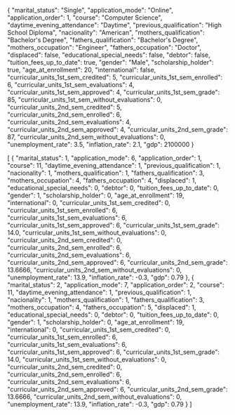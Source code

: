 {
    "marital_status": "Single",
    "application_mode": "Online",
    "application_order": 1,
    "course": "Computer Science",
    "daytime_evening_attendance": "Daytime",
    "previous_qualification": "High School Diploma",
    "nacionality": "American",
    "mothers_qualification": "Bachelor's Degree",
    "fathers_qualification": "Bachelor's Degree",
    "mothers_occupation": "Engineer",
    "fathers_occupation": "Doctor",
    "displaced": false,
    "educational_special_needs": false,
    "debtor": false,
    "tuition_fees_up_to_date": true,
    "gender": "Male",
    "scholarship_holder": true,
    "age_at_enrollment": 20,
    "international": false,
    "curricular_units_1st_sem_credited": 5,
    "curricular_units_1st_sem_enrolled": 6,
    "curricular_units_1st_sem_evaluations": 4,
    "curricular_units_1st_sem_approved": 4,
    "curricular_units_1st_sem_grade": 85,
    "curricular_units_1st_sem_without_evaluations": 0,
    "curricular_units_2nd_sem_credited": 5,
    "curricular_units_2nd_sem_enrolled": 6,
    "curricular_units_2nd_sem_evaluations": 4,
    "curricular_units_2nd_sem_approved": 4,
    "curricular_units_2nd_sem_grade": 87,
    "curricular_units_2nd_sem_without_evaluations": 0,
    "unemployment_rate": 3.5,
    "inflation_rate": 2.1,
    "gdp": 2100000
}


[
    {
        "marital_status": 1,
        "application_mode": 6,
        "application_order": 1,
        "course": 11,
        "daytime_evening_attendance": 1,
        "previous_qualification": 1,
        "nacionality": 1,
        "mothers_qualification": 1,
        "fathers_qualification": 3,
        "mothers_occupation": 4,
        "fathers_occupation": 4,
        "displaced": 1,
        "educational_special_needs": 0,
        "debtor": 0,
        "tuition_fees_up_to_date": 0,
        "gender": 1,
        "scholarship_holder": 0,
        "age_at_enrollment": 19,
        "international": 0,
        "curricular_units_1st_sem_credited": 0,
        "curricular_units_1st_sem_enrolled": 6,
        "curricular_units_1st_sem_evaluations": 6,
        "curricular_units_1st_sem_approved": 6,
        "curricular_units_1st_sem_grade": 14.0,
        "curricular_units_1st_sem_without_evaluations": 0,
        "curricular_units_2nd_sem_credited": 0,
        "curricular_units_2nd_sem_enrolled": 6,
        "curricular_units_2nd_sem_evaluations": 6,
        "curricular_units_2nd_sem_approved": 6,
        "curricular_units_2nd_sem_grade": 13.6666,
        "curricular_units_2nd_sem_without_evaluations": 0,
        "unemployment_rate": 13.9,
        "inflation_rate": -0.3,
        "gdp": 0.79
    },
    {
        "marital_status": 2,
        "application_mode": 7,
        "application_order": 2,
        "course": 11,
        "daytime_evening_attendance": 1,
        "previous_qualification": 1,
        "nacionality": 1,
        "mothers_qualification": 1,
        "fathers_qualification": 3,
        "mothers_occupation": 4,
        "fathers_occupation": 5,
        "displaced": 1,
        "educational_special_needs": 0,
        "debtor": 0,
        "tuition_fees_up_to_date": 0,
        "gender": 1,
        "scholarship_holder": 0,
        "age_at_enrollment": 19,
        "international": 0,
        "curricular_units_1st_sem_credited": 0,
        "curricular_units_1st_sem_enrolled": 6,
        "curricular_units_1st_sem_evaluations": 6,
        "curricular_units_1st_sem_approved": 6,
        "curricular_units_1st_sem_grade": 14.0,
        "curricular_units_1st_sem_without_evaluations": 0,
        "curricular_units_2nd_sem_credited": 0,
        "curricular_units_2nd_sem_enrolled": 6,
        "curricular_units_2nd_sem_evaluations": 6,
        "curricular_units_2nd_sem_approved": 6,
        "curricular_units_2nd_sem_grade": 13.6666,
        "curricular_units_2nd_sem_without_evaluations": 0,
        "unemployment_rate": 13.9,
        "inflation_rate": -0.3,
        "gdp": 0.79
    }
]